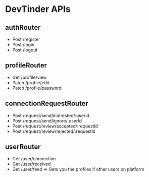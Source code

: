 # DevTinder APIs

## authRouter

-   Post /register
-   Post /login
-   Post /logout

## profileRouter

-   Get /profile/view
-   Patch /profile/edit
-   Patch /profile/password

## connectionRequestRouter

-   Post /request/send/interested/:userId
-   Post /request/send/ignore/:userId
-   Post /request/review/accepted/:requestId
-   Post /request/review/rejected/:requestId

## userRouter

-   Get /user/connection
-   Get /user/received
-   Get /user/feed => Gets you the profiles if other users on platform
